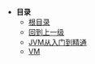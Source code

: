 * **目录**
    * [根目录](/README)
    * [回到上一级](README.md)
    * [JVM从入门到精通](/study/VM/JVM从入门到精通/README.md)
    * [VM](/study/VM/VM.md)